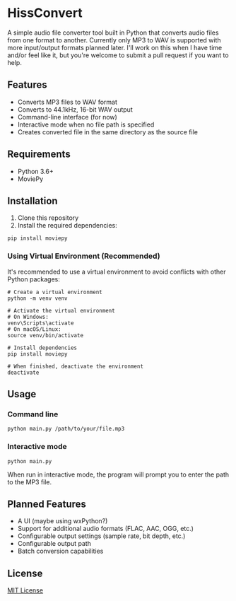 # HissConvert

A simple audio file converter tool built in Python that converts audio files from one format to another. Currently only MP3 to WAV is supported with more input/output formats planned later. I'll work on this when I have time and/or feel like it, but you're welcome to submit a pull request if you want to help.

## Features

- Converts MP3 files to WAV format
- Converts to 44.1kHz, 16-bit WAV output
- Command-line interface (for now) 
- Interactive mode when no file path is specified
- Creates converted file in the same directory as the source file

## Requirements

- Python 3.6+
- MoviePy

## Installation

1. Clone this repository
2. Install the required dependencies:

```
pip install moviepy
```

### Using Virtual Environment (Recommended)

It's recommended to use a virtual environment to avoid conflicts with other Python packages:

```
# Create a virtual environment
python -m venv venv

# Activate the virtual environment
# On Windows:
venv\Scripts\activate
# On macOS/Linux:
source venv/bin/activate

# Install dependencies
pip install moviepy

# When finished, deactivate the environment
deactivate
```

## Usage

### Command line

```
python main.py /path/to/your/file.mp3
```

### Interactive mode

```
python main.py
```

When run in interactive mode, the program will prompt you to enter the path to the MP3 file.

## Planned Features

- A UI (maybe using wxPython?)
- Support for additional audio formats (FLAC, AAC, OGG, etc.)
- Configurable output settings (sample rate, bit depth, etc.)
- Configurable output path
- Batch conversion capabilities

## License

[MIT License](LICENSE)